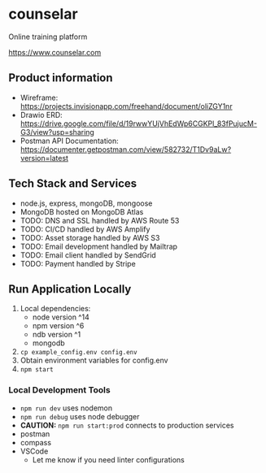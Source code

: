 # counselar

Online training platform

https://www.counselar.com

## Product information

- Wireframe: https://projects.invisionapp.com/freehand/document/oliZGY1nr
- Drawio ERD: https://drive.google.com/file/d/19rwwYUjVhEdWp6CGKPl_83fPujucM-G3/view?usp=sharing
- Postman API Documentation: https://documenter.getpostman.com/view/582732/T1Dv9aLw?version=latest

## Tech Stack and Services

- node.js, express, mongoDB, mongoose
- MongoDB hosted on MongoDB Atlas
- TODO: DNS and SSL handled by AWS Route 53
- TODO: CI/CD handled by AWS Amplify
- TODO: Asset storage handled by AWS S3
- TODO: Email development handled by Mailtrap
- TODO: Email client handled by SendGrid
- TODO: Payment handled by Stripe

## Run Application Locally

1. Local dependencies:
   - node version ^14
   - npm version ^6
   - ndb version ^1
   - mongodb
2. `cp example_config.env config.env`
3. Obtain environment variables for config.env
4. `npm start`

### Local Development Tools

- `npm run dev` uses nodemon
- `npm run debug` uses node debugger
- **CAUTION:** `npm run start:prod` connects to production services
- postman
- compass
- VSCode
  - Let me know if you need linter configurations

<!-- ## RESTRICTED: Deploy to Testing Environment

1. Merge to **testing** branch
2. TODO: provide testing url

## RESTRICTED: Deploy to Production Environment

1. Merge to **master** branch
2. TODO: provide production url -->

